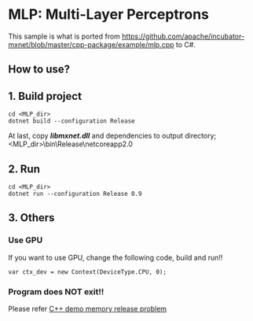 ﻿# MLP: Multi-Layer Perceptrons

This sample is what is ported from https://github.com/apache/incubator-mxnet/blob/master/cpp-package/example/mlp.cpp to C#.

## How to use?

## 1. Build project

````
cd <MLP_dir>
dotnet build --configuration Release
````

At last, copy ***libmxnet.dll*** and dependencies to output directory; &lt;MLP_dir&gt;\bin\Release\netcoreapp2.0

## 2. Run

````
cd <MLP_dir>
dotnet run --configuration Release 0.9
````

## 3. Others

### Use GPU

If you want to use GPU, change the following code, build and run!!

````
var ctx_dev = new Context(DeviceType.CPU, 0);
````

### Program does NOT exit!!

Please refer [C++ demo memory release problem](https://github.com/apache/incubator-mxnet/issues/7973)